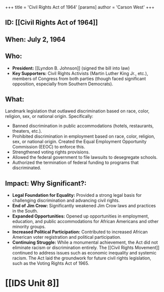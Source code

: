 +++
 title = 'Civil Rights Act of 1964'
[params]
	author = 'Carson West'
+++
## ID: [[Civil Rights Act of 1964]] 
## When: July 2, 1964

## Who:
*   **President:** [[Lyndon B. Johnson]] (signed the bill into law)
*   **Key Supporters:** Civil Rights Activists (Martin Luther King Jr., etc.), members of Congress from both parties (though faced significant opposition, especially from Southern Democrats).

## What:
Landmark legislation that outlawed discrimination based on race, color, religion, sex, or national origin. Specifically:

*   Banned discrimination in public accommodations (hotels, restaurants, theaters, etc.).
*   Prohibited discrimination in employment based on race, color, religion, sex, or national origin. Created the Equal Employment Opportunity Commission (EEOC) to enforce this.
*   Strengthened voting rights provisions.
*   Allowed the federal government to file lawsuits to desegregate schools.
*   Authorized the termination of federal funding to programs that discriminated.

## Impact: Why Significant?:
*   **Legal Foundation for Equality:** Provided a strong legal basis for challenging discrimination and advancing civil rights.
*   **End of Jim Crow:** Significantly weakened Jim Crow laws and practices in the South.
*   **Expanded Opportunities:** Opened up opportunities in employment, education, and public accommodations for African Americans and other minority groups.
*   **Increased Political Participation:** Contributed to increased African American voter registration and political participation.
*   **Continuing Struggle:** While a monumental achievement, the Act did not eliminate racism or discrimination entirely. The [[Civil Rights Movement]] continued to address issues such as economic inequality and systemic racism. The Act laid the groundwork for future civil rights legislation, such as the Voting Rights Act of 1965.

# [[IDS Unit 8]]